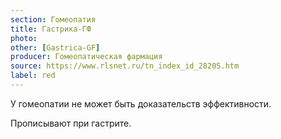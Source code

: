 ```yaml
---
section: Гомеопатия
title: Гастрика-ГФ
photo:
other: [Gastricа-GF]
producer: Гомеопатическая фармация
source: https://www.rlsnet.ru/tn_index_id_28205.htm
label: red
---
```


У гомеопатии не может быть доказательств эффективности.

Прописывают при гастрите.
